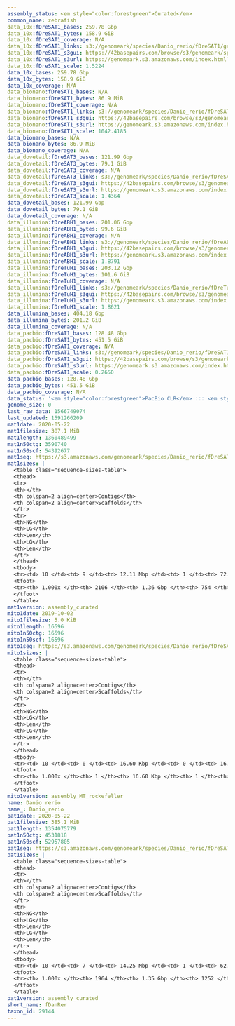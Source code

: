 ```yaml
---
assembly_status: <em style="color:forestgreen">Curated</em>
common_name: zebrafish
data_10x:fDreSAT1_bases: 259.78 Gbp
data_10x:fDreSAT1_bytes: 158.9 GiB
data_10x:fDreSAT1_coverage: N/A
data_10x:fDreSAT1_links: s3://genomeark/species/Danio_rerio/fDreSAT1/genomic_data/10x/<br>
data_10x:fDreSAT1_s3gui: https://42basepairs.com/browse/s3/genomeark/species/Danio_rerio/fDreSAT1/genomic_data/10x/
data_10x:fDreSAT1_s3url: https://genomeark.s3.amazonaws.com/index.html?prefix=species/Danio_rerio/fDreSAT1/genomic_data/10x/
data_10x:fDreSAT1_scale: 1.5224
data_10x_bases: 259.78 Gbp
data_10x_bytes: 158.9 GiB
data_10x_coverage: N/A
data_bionano:fDreSAT1_bases: N/A
data_bionano:fDreSAT1_bytes: 86.9 MiB
data_bionano:fDreSAT1_coverage: N/A
data_bionano:fDreSAT1_links: s3://genomeark/species/Danio_rerio/fDreSAT1/genomic_data/bionano/<br>
data_bionano:fDreSAT1_s3gui: https://42basepairs.com/browse/s3/genomeark/species/Danio_rerio/fDreSAT1/genomic_data/bionano/
data_bionano:fDreSAT1_s3url: https://genomeark.s3.amazonaws.com/index.html?prefix=species/Danio_rerio/fDreSAT1/genomic_data/bionano/
data_bionano:fDreSAT1_scale: 1042.4185
data_bionano_bases: N/A
data_bionano_bytes: 86.9 MiB
data_bionano_coverage: N/A
data_dovetail:fDreSAT3_bases: 121.99 Gbp
data_dovetail:fDreSAT3_bytes: 79.1 GiB
data_dovetail:fDreSAT3_coverage: N/A
data_dovetail:fDreSAT3_links: s3://genomeark/species/Danio_rerio/fDreSAT3/genomic_data/dovetail/<br>
data_dovetail:fDreSAT3_s3gui: https://42basepairs.com/browse/s3/genomeark/species/Danio_rerio/fDreSAT3/genomic_data/dovetail/
data_dovetail:fDreSAT3_s3url: https://genomeark.s3.amazonaws.com/index.html?prefix=species/Danio_rerio/fDreSAT3/genomic_data/dovetail/
data_dovetail:fDreSAT3_scale: 1.4364
data_dovetail_bases: 121.99 Gbp
data_dovetail_bytes: 79.1 GiB
data_dovetail_coverage: N/A
data_illumina:fDreABH1_bases: 201.06 Gbp
data_illumina:fDreABH1_bytes: 99.6 GiB
data_illumina:fDreABH1_coverage: N/A
data_illumina:fDreABH1_links: s3://genomeark/species/Danio_rerio/fDreABH1/genomic_data/illumina/<br>
data_illumina:fDreABH1_s3gui: https://42basepairs.com/browse/s3/genomeark/species/Danio_rerio/fDreABH1/genomic_data/illumina/
data_illumina:fDreABH1_s3url: https://genomeark.s3.amazonaws.com/index.html?prefix=species/Danio_rerio/fDreABH1/genomic_data/illumina/
data_illumina:fDreABH1_scale: 1.8791
data_illumina:fDreTuH1_bases: 203.12 Gbp
data_illumina:fDreTuH1_bytes: 101.6 GiB
data_illumina:fDreTuH1_coverage: N/A
data_illumina:fDreTuH1_links: s3://genomeark/species/Danio_rerio/fDreTuH1/genomic_data/illumina/<br>
data_illumina:fDreTuH1_s3gui: https://42basepairs.com/browse/s3/genomeark/species/Danio_rerio/fDreTuH1/genomic_data/illumina/
data_illumina:fDreTuH1_s3url: https://genomeark.s3.amazonaws.com/index.html?prefix=species/Danio_rerio/fDreTuH1/genomic_data/illumina/
data_illumina:fDreTuH1_scale: 1.8621
data_illumina_bases: 404.18 Gbp
data_illumina_bytes: 201.2 GiB
data_illumina_coverage: N/A
data_pacbio:fDreSAT1_bases: 128.48 Gbp
data_pacbio:fDreSAT1_bytes: 451.5 GiB
data_pacbio:fDreSAT1_coverage: N/A
data_pacbio:fDreSAT1_links: s3://genomeark/species/Danio_rerio/fDreSAT1/genomic_data/pacbio/<br>
data_pacbio:fDreSAT1_s3gui: https://42basepairs.com/browse/s3/genomeark/species/Danio_rerio/fDreSAT1/genomic_data/pacbio/
data_pacbio:fDreSAT1_s3url: https://genomeark.s3.amazonaws.com/index.html?prefix=species/Danio_rerio/fDreSAT1/genomic_data/pacbio/
data_pacbio:fDreSAT1_scale: 0.2650
data_pacbio_bases: 128.48 Gbp
data_pacbio_bytes: 451.5 GiB
data_pacbio_coverage: N/A
data_status: '<em style="color:forestgreen">PacBio CLR</em> ::: <em style="color:forestgreen">10x</em> ::: <em style="color:forestgreen">Dovetail</em> ::: <em style="color:forestgreen">Illumina</em>'
genome_size: 0
last_raw_data: 1566749074
last_updated: 1591266209
mat1date: 2020-05-22
mat1filesize: 387.1 MiB
mat1length: 1360489499
mat1n50ctg: 3590740
mat1n50scf: 54392677
mat1seq: https://s3.amazonaws.com/genomeark/species/Danio_rerio/fDreSAT1/assembly_curated/fDreSAT1.mat.cur.20200522.fasta.gz
mat1sizes: |
  <table class="sequence-sizes-table">
  <thead>
  <tr>
  <th></th>
  <th colspan=2 align=center>Contigs</th>
  <th colspan=2 align=center>Scaffolds</th>
  </tr>
  <tr>
  <th>NG</th>
  <th>LG</th>
  <th>Len</th>
  <th>LG</th>
  <th>Len</th>
  </tr>
  </thead>
  <tbody>
  <tr><td> 10 </td><td> 9 </td><td> 12.11 Mbp </td><td> 1 </td><td> 72.59 Mbp </td></tr>  <tr><td> 20 </td><td> 22 </td><td> 8.09 Mbp </td><td> 4 </td><td> 59.97 Mbp </td></tr>  <tr><td> 30 </td><td> 42 </td><td> 5.79 Mbp </td><td> 6 </td><td> 59.35 Mbp </td></tr>  <tr><td> 40 </td><td> 68 </td><td> 4.64 Mbp </td><td> 8 </td><td> 55.94 Mbp </td></tr>  <tr style="background-color:#cccccc;"><td> 50 </td><td> 102 </td><td style="background-color:#88ff88;"> 3.59 Mbp </td><td> 11 </td><td style="background-color:#88ff88;"> 54.39 Mbp </td></tr>  <tr><td> 60 </td><td> 143 </td><td> 2.91 Mbp </td><td> 13 </td><td> 53.21 Mbp </td></tr>  <tr><td> 70 </td><td> 198 </td><td> 2.10 Mbp </td><td> 16 </td><td> 49.38 Mbp </td></tr>  <tr><td> 80 </td><td> 278 </td><td> 1.39 Mbp </td><td> 19 </td><td> 45.93 Mbp </td></tr>  <tr><td> 90 </td><td> 425 </td><td> 0.55 Mbp </td><td> 22 </td><td> 38.89 Mbp </td></tr>  <tr><td> 100 </td><td> 2105 </td><td> 1.02 Kbp </td><td> 753 </td><td> 1.02 Kbp </td></tr>  </tbody>
  <tfoot>
  <tr><th> 1.000x </th><th> 2106 </th><th> 1.36 Gbp </th><th> 754 </th><th> 1.36 Gbp </th></tr>
  </tfoot>
  </table>
mat1version: assembly_curated
mito1date: 2019-10-02
mito1filesize: 5.0 KiB
mito1length: 16596
mito1n50ctg: 16596
mito1n50scf: 16596
mito1seq: https://s3.amazonaws.com/genomeark/species/Danio_rerio/fDreSAT1/assembly_MT_rockefeller/fDreSAT1.MT.20191002.fasta.gz
mito1sizes: |
  <table class="sequence-sizes-table">
  <thead>
  <tr>
  <th></th>
  <th colspan=2 align=center>Contigs</th>
  <th colspan=2 align=center>Scaffolds</th>
  </tr>
  <tr>
  <th>NG</th>
  <th>LG</th>
  <th>Len</th>
  <th>LG</th>
  <th>Len</th>
  </tr>
  </thead>
  <tbody>
  <tr><td> 10 </td><td> 0 </td><td> 16.60 Kbp </td><td> 0 </td><td> 16.60 Kbp </td></tr>  <tr><td> 20 </td><td> 0 </td><td> 16.60 Kbp </td><td> 0 </td><td> 16.60 Kbp </td></tr>  <tr><td> 30 </td><td> 0 </td><td> 16.60 Kbp </td><td> 0 </td><td> 16.60 Kbp </td></tr>  <tr><td> 40 </td><td> 0 </td><td> 16.60 Kbp </td><td> 0 </td><td> 16.60 Kbp </td></tr>  <tr style="background-color:#cccccc;"><td> 50 </td><td> 0 </td><td style="background-color:#ff8888;"> 16.60 Kbp </td><td> 0 </td><td style="background-color:#ff8888;"> 16.60 Kbp </td></tr>  <tr><td> 60 </td><td> 0 </td><td> 16.60 Kbp </td><td> 0 </td><td> 16.60 Kbp </td></tr>  <tr><td> 70 </td><td> 0 </td><td> 16.60 Kbp </td><td> 0 </td><td> 16.60 Kbp </td></tr>  <tr><td> 80 </td><td> 0 </td><td> 16.60 Kbp </td><td> 0 </td><td> 16.60 Kbp </td></tr>  <tr><td> 90 </td><td> 0 </td><td> 16.60 Kbp </td><td> 0 </td><td> 16.60 Kbp </td></tr>  <tr><td> 100 </td><td> 0 </td><td> 16.60 Kbp </td><td> 0 </td><td> 16.60 Kbp </td></tr>  </tbody>
  <tfoot>
  <tr><th> 1.000x </th><th> 1 </th><th> 16.60 Kbp </th><th> 1 </th><th> 16.60 Kbp </th></tr>
  </tfoot>
  </table>
mito1version: assembly_MT_rockefeller
name: Danio rerio
name_: Danio_rerio
pat1date: 2020-05-22
pat1filesize: 385.1 MiB
pat1length: 1354075779
pat1n50ctg: 4531818
pat1n50scf: 52957805
pat1seq: https://s3.amazonaws.com/genomeark/species/Danio_rerio/fDreSAT1/assembly_curated/fDreSAT1.pat.cur.20200522.fasta.gz
pat1sizes: |
  <table class="sequence-sizes-table">
  <thead>
  <tr>
  <th></th>
  <th colspan=2 align=center>Contigs</th>
  <th colspan=2 align=center>Scaffolds</th>
  </tr>
  <tr>
  <th>NG</th>
  <th>LG</th>
  <th>Len</th>
  <th>LG</th>
  <th>Len</th>
  </tr>
  </thead>
  <tbody>
  <tr><td> 10 </td><td> 7 </td><td> 14.25 Mbp </td><td> 1 </td><td> 62.61 Mbp </td></tr>  <tr><td> 20 </td><td> 20 </td><td> 8.71 Mbp </td><td> 4 </td><td> 57.66 Mbp </td></tr>  <tr><td> 30 </td><td> 37 </td><td> 7.18 Mbp </td><td> 6 </td><td> 56.54 Mbp </td></tr>  <tr><td> 40 </td><td> 58 </td><td> 6.01 Mbp </td><td> 9 </td><td> 54.75 Mbp </td></tr>  <tr style="background-color:#cccccc;"><td> 50 </td><td> 84 </td><td style="background-color:#88ff88;"> 4.53 Mbp </td><td> 11 </td><td style="background-color:#88ff88;"> 52.96 Mbp </td></tr>  <tr><td> 60 </td><td> 118 </td><td> 3.51 Mbp </td><td> 14 </td><td> 50.01 Mbp </td></tr>  <tr><td> 70 </td><td> 163 </td><td> 2.58 Mbp </td><td> 16 </td><td> 49.74 Mbp </td></tr>  <tr><td> 80 </td><td> 225 </td><td> 1.74 Mbp </td><td> 19 </td><td> 46.41 Mbp </td></tr>  <tr><td> 90 </td><td> 344 </td><td> 0.71 Mbp </td><td> 22 </td><td> 39.02 Mbp </td></tr>  <tr><td> 100 </td><td> 1963 </td><td> 1.02 Kbp </td><td> 1251 </td><td> 1.02 Kbp </td></tr>  </tbody>
  <tfoot>
  <tr><th> 1.000x </th><th> 1964 </th><th> 1.35 Gbp </th><th> 1252 </th><th> 1.35 Gbp </th></tr>
  </tfoot>
  </table>
pat1version: assembly_curated
short_name: fDanRer
taxon_id: 29144
---
```


